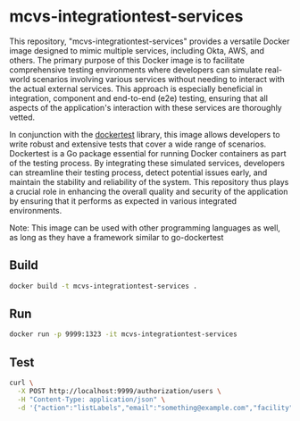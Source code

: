 # mcvs-integrationtest-services

This repository, "mcvs-integrationtest-services" provides a versatile Docker
image designed to mimic multiple services, including Okta, AWS, and others. The
primary purpose of this Docker image is to facilitate comprehensive testing
environments where developers can simulate real-world scenarios involving
various services without needing to interact with the actual external services.
This approach is especially beneficial in integration, component and
end-to-end (e2e) testing, ensuring that all aspects of the application's
interaction with these services are thoroughly vetted.

In conjunction with the [dockertest](https://github.com/ory/dockertest) library,
this image allows developers to write robust and extensive tests that cover a
wide range of scenarios. Dockertest is a Go package essential for running Docker
containers as part of the testing process. By integrating these simulated
services, developers can streamline their testing process, detect potential
issues early, and maintain the stability and reliability of the system. This
repository thus plays a crucial role in enhancing the overall quality and
security of the application by ensuring that it performs as expected in various
integrated environments.

Note: This image can be used with other programming languages as well, as long
as they have a framework similar to go-dockertest

## Build

```zsh
docker build -t mcvs-integrationtest-services .
```

## Run

```zsh
docker run -p 9999:1323 -it mcvs-integrationtest-services
```

## Test

```zsh
curl \
  -X POST http://localhost:9999/authorization/users \
  -H "Content-Type: application/json" \
  -d '{"action":"listLabels","email":"something@example.com","facility":"a","group":"a","name":"someName"}'
```
